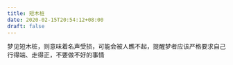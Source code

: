 ```yaml
---
title: 短木桩
date: 2020-02-15T20:54:12+08:00
draft: false
---
```


梦见短木桩，则意味着名声受损，可能会被人瞧不起，提醒梦者应该严格要求自己行得端、走得正，不要做不好的事情